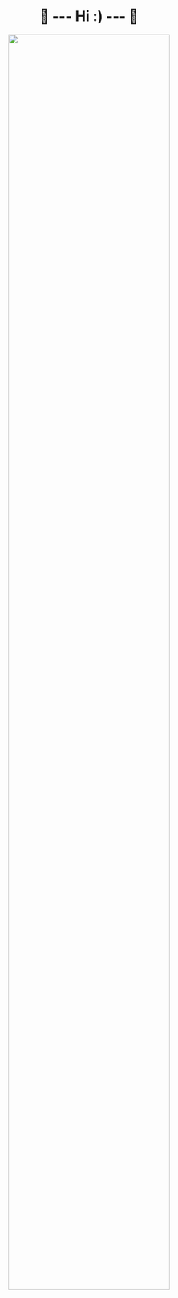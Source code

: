 <h1 align="center"> 🌿 --- Hi :) --- 🌿 </h1>

<p align="center">
<img src="https://i.pinimg.com/originals/79/de/27/79de27bafeb77f608ef74b3d02e727ba.gif" height="80%" width="80%" />
<p/>

<!--
**MonseMoreno/MonseMoreno** is a ✨ _special_ ✨ repository because its `README.md` (this file) appears on your GitHub profile.

Here are some ideas to get you started:

- 🔭 I’m currently working on ...
- 🌱 I’m currently learning ...
- 👯 I’m looking to collaborate on ...
- 🤔 I’m looking for help with ...
- 💬 Ask me about ...
- 📫 How to reach me: ...
- 😄 Pronouns: ...
- ⚡ Fun fact: ...
-->
